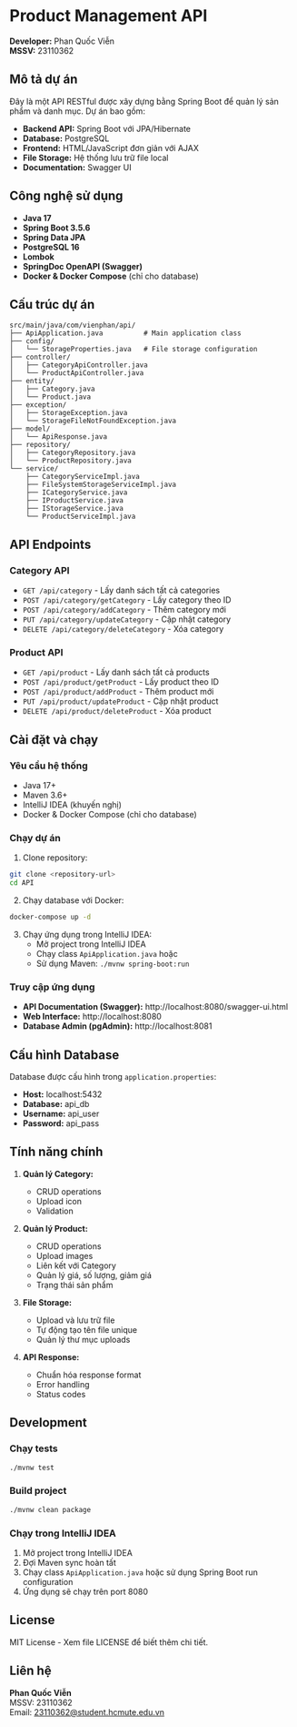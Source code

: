 # Product Management API

**Developer:** Phan Quốc Viễn  
**MSSV:** 23110362

## Mô tả dự án

Đây là một API RESTful được xây dựng bằng Spring Boot để quản lý sản phẩm và danh mục. Dự án bao gồm:

- **Backend API:** Spring Boot với JPA/Hibernate
- **Database:** PostgreSQL
- **Frontend:** HTML/JavaScript đơn giản với AJAX
- **File Storage:** Hệ thống lưu trữ file local
- **Documentation:** Swagger UI

## Công nghệ sử dụng

- **Java 17**
- **Spring Boot 3.5.6**
- **Spring Data JPA**
- **PostgreSQL 16**
- **Lombok**
- **SpringDoc OpenAPI (Swagger)**
- **Docker & Docker Compose** (chỉ cho database)

## Cấu trúc dự án

```
src/main/java/com/vienphan/api/
├── ApiApplication.java          # Main application class
├── config/
│   └── StorageProperties.java   # File storage configuration
├── controller/
│   ├── CategoryApiController.java
│   └── ProductApiController.java
├── entity/
│   ├── Category.java
│   └── Product.java
├── exception/
│   ├── StorageException.java
│   └── StorageFileNotFoundException.java
├── model/
│   └── ApiResponse.java
├── repository/
│   ├── CategoryRepository.java
│   └── ProductRepository.java
└── service/
    ├── CategoryServiceImpl.java
    ├── FileSystemStorageServiceImpl.java
    ├── ICategoryService.java
    ├── IProductService.java
    ├── IStorageService.java
    └── ProductServiceImpl.java
```

## API Endpoints

### Category API
- `GET /api/category` - Lấy danh sách tất cả categories
- `POST /api/category/getCategory` - Lấy category theo ID
- `POST /api/category/addCategory` - Thêm category mới
- `PUT /api/category/updateCategory` - Cập nhật category
- `DELETE /api/category/deleteCategory` - Xóa category

### Product API
- `GET /api/product` - Lấy danh sách tất cả products
- `POST /api/product/getProduct` - Lấy product theo ID
- `POST /api/product/addProduct` - Thêm product mới
- `PUT /api/product/updateProduct` - Cập nhật product
- `DELETE /api/product/deleteProduct` - Xóa product

## Cài đặt và chạy

### Yêu cầu hệ thống
- Java 17+
- Maven 3.6+
- IntelliJ IDEA (khuyến nghị)
- Docker & Docker Compose (chỉ cho database)

### Chạy dự án

1. Clone repository:
```bash
git clone <repository-url>
cd API
```

2. Chạy database với Docker:
```bash
docker-compose up -d
```

3. Chạy ứng dụng trong IntelliJ IDEA:
   - Mở project trong IntelliJ IDEA
   - Chạy class `ApiApplication.java` hoặc
   - Sử dụng Maven: `./mvnw spring-boot:run`

### Truy cập ứng dụng

- **API Documentation (Swagger):** http://localhost:8080/swagger-ui.html
- **Web Interface:** http://localhost:8080
- **Database Admin (pgAdmin):** http://localhost:8081

## Cấu hình Database

Database được cấu hình trong `application.properties`:
- **Host:** localhost:5432
- **Database:** api_db
- **Username:** api_user
- **Password:** api_pass

## Tính năng chính

1. **Quản lý Category:**
   - CRUD operations
   - Upload icon
   - Validation

2. **Quản lý Product:**
   - CRUD operations
   - Upload images
   - Liên kết với Category
   - Quản lý giá, số lượng, giảm giá
   - Trạng thái sản phẩm

3. **File Storage:**
   - Upload và lưu trữ file
   - Tự động tạo tên file unique
   - Quản lý thư mục uploads

4. **API Response:**
   - Chuẩn hóa response format
   - Error handling
   - Status codes

## Development

### Chạy tests
```bash
./mvnw test
```

### Build project
```bash
./mvnw clean package
```

### Chạy trong IntelliJ IDEA
1. Mở project trong IntelliJ IDEA
2. Đợi Maven sync hoàn tất
3. Chạy class `ApiApplication.java` hoặc sử dụng Spring Boot run configuration
4. Ứng dụng sẽ chạy trên port 8080

## License

MIT License - Xem file LICENSE để biết thêm chi tiết.

## Liên hệ

**Phan Quốc Viễn**  
MSSV: 23110362  
Email: 23110362@student.hcmute.edu.vn
